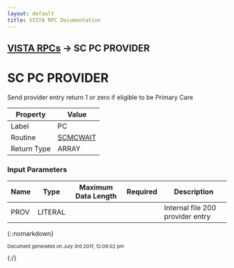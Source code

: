 ```yaml
---
layout: default
title: VISTA RPC Documentation
---
```


## [VISTA RPCs](TableOfContents) &#8594; SC PC PROVIDER
# SC PC PROVIDER

Send provider entry return 1 or zero if eligible to be Primary Care

Property | Value
--- | ---
Label | PC
Routine | [SCMCWAIT](http://code.osehra.org/dox/Routine_SCMCWAIT_source.html)
Return Type | ARRAY


### Input Parameters

Name | Type | Maximum Data Length | Required | Description
--- | --- | --- | --- | ---
PROV | LITERAL |  |  | Internal file 200 provider entry



{::nomarkdown} <br/><p style="font-size: 11px">Document generated on July 3rd 2017, 12:09:02 pm</p>{:/}